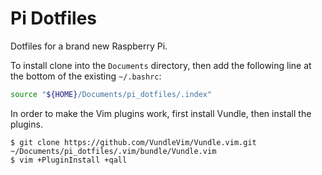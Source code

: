 # Pi Dotfiles

Dotfiles for a brand new Raspberry Pi.

To install clone into the `Documents` directory, then add the following line at the bottom of the existing `~/.bashrc`:

```sh
source "${HOME}/Documents/pi_dotfiles/.index"
```

In order to make the Vim plugins work, first install Vundle, then install the plugins.

```
$ git clone https://github.com/VundleVim/Vundle.vim.git ~/Documents/pi_dotfiles/.vim/bundle/Vundle.vim
$ vim +PluginInstall +qall
```

